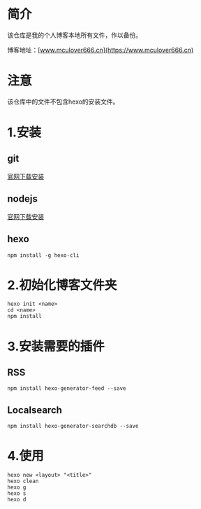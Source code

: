 # 简介
该仓库是我的个人博客本地所有文件，作以备份。

博客地址：[www.mculover666.cn](https://www.mculover666.cn)

# 注意
该仓库中的文件不包含hexo的安装文件。

# 1.安装
## git
[官网下载安装](https://git-scm.com)

## nodejs
[官网下载安装](https://nodejs.org)

## hexo
```
npm install -g hexo-cli
```

# 2.初始化博客文件夹
```
hexo init <name>
cd <name>
npm install
```
# 3.安装需要的插件
## RSS
```
npm install hexo-generator-feed --save
```
## Localsearch
```
npm install hexo-generator-searchdb --save
```
# 4.使用
```
hexo new <layout> "<title>"
hexo clean
hexo g
hexo s
hexo d
```